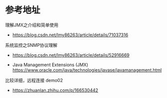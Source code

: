 # 参考地址
理解JMX之介绍和简单使用
- https://blog.csdn.net/lmy86263/article/details/71037316

系统监控之SNMP协议理解
- https://blog.csdn.net/lmy86263/article/details/52916669

- Java Management Extensions (JMX)
https://www.oracle.com/java/technologies/javase/javamanagement.html

比较详细，远程连接 demo02
- https://zhuanlan.zhihu.com/p/166530442